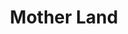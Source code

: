 ---
pid: mx2
title: Mother Land
location_transcription: Malcolm X Park
coordinates: "[-75.225394974684, 39.952632035257]"
zipcode: '19139'
gen_neighborhood: West Philadelphia
neighborhood: Walnut Hill
outside_phl: 
age: '40'
age_range: 40-49
instagram: 
image_file_name: mx_2.jpg
proposal_transcription: African heritage riminder
topic: African Americans,History
topic_summary: 0, 0, 0
type: Park
keywords_other: 
credit: Mamby Keita
image_labels: 
twitter: 
facebook: 
permalink: "/monuments/mx2/"
layout: item-page
---